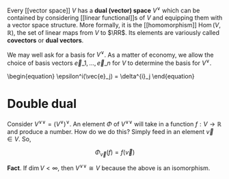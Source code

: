 Every [[vector space]] $V$ has a **dual (vector) space** $V^\vee$ which can be contained by considering [[linear functional]]s of $V$ and equipping them with a vector space structure. More formally, it is the [[homomorphism]] $\operatorname{Hom}(V, \mathbb{R})$, the set of linear maps from $V$ to $\RR$. Its elements are variously called **covectors** or **dual vectors**.

We may well ask for a basis for $V^\vee$. As a matter of economy, we allow the choice of basis vectors $\vec{e}\_1, \ldots, \vec{e}\_n$ for $V$ to determine the basis for $V^\vee$.

\begin{equation}
\epsilon^i(\vec{e}_j) = \delta^{i}_j
\end{equation}

# Double dual

Consider ${V^{\vee}}^\vee=(V^\vee)^\vee$. An element $\Phi$ of ${V^{\vee}}^\vee$ will take in a function $f: V \to \mathbb{R}$ and produce a number. How do we do this? Simply feed in an element $\vec{v} \in V$. So,

$$
\Phi_\vec{v}(f) = f(\vec{v})
$$

**Fact**. If $\dim V < \infty$, then ${V^{\vee}}^\vee \cong V$ because the above is an isomorphism.